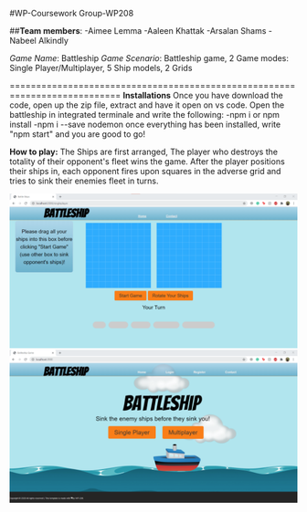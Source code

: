 #WP-Coursework Group-WP208

##**Team members**:
-Aimee Lemma
-Aaleen Khattak
-Arsalan Shams
-Nabeel Alkindly

*Game Name*: Battleship
*Game Scenario*: Battleship game,
2 Game modes: Single Player/Multiplayer,
5 Ship models,
2 Grids

===========================================================================<Enter>
**Installations**
Once you have download the code, open up the zip file, extract and have it open on vs code. Open the battleship in integrated terminale and write the following:
-npm i or npm install
-npm i --save nodemon
once everything has been installed, write "npm start" and you are good to go!

**How to play:**
The Ships are first arranged, The player who destroys the totality of their opponent's fleet wins the game. After the player positions their ships in, each opponent fires upon squares in the adverse grid and tries to sink their enemies fleet in turns.


![BattleshipHomepage](https://github.com/F28WP-Dubai-WP208/WP-Coursework/blob/master/Battleship/public/pics/BattleshipGame.png)
![BattleshipHomepage](https://github.com/F28WP-Dubai-WP208/WP-Coursework/blob/master/Battleship/public/pics/BattleshipHomepage.png)

